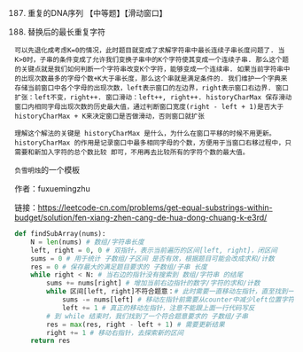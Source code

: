 187. 重复的DNA序列 【中等题】【滑动窗口】

424. 替换后的最长重复字符

```buildoutcfg
可以先退化成考虑K=0的情况，此时题目就变成了求解字符串中最长连续子串长度问题了. 当K>0时，子串的条件变成了允许我们变换子串中的K个字符使其变成一个连续子串. 那么这个题的关键点就是我们如何判断一个字符串改变K个字符，能够变成一个连续串. 如果当前字符串中的出现次数最多的字母个数+K大于串长度，那么这个串就是满足条件的. 我们维护一个字典来存储当前窗口中各个字母的出现次数，left表示窗口的左边界，right表示窗口右边界. 窗口扩张：left不变，right++. 窗口滑动：left++, right++. historyCharMax 保存滑动窗口内相同字母出现次数的历史最大值，通过判断窗口宽度(right - left + 1)是否大于historyCharMax + K来决定窗口是否做滑动，否则窗口就扩张

理解这个解法的关键是 historyCharMax 是什么，为什么在窗口平移的时候不用更新。historyCharMax 的作用是记录窗口中最多相同字母的个数，方便用于当窗口右移过程中，只需要和新加入字符的总个数比较 即可，不用再去比较所有的字符个数的最大值。
```

`负雪明烛`的一个模板

作者：fuxuemingzhu

链接：https://leetcode-cn.com/problems/get-equal-substrings-within-budget/solution/fen-xiang-zhen-cang-de-hua-dong-chuang-k-e3rd/
```Python
def findSubArray(nums):
    N = len(nums) # 数组/字符串长度
    left, right = 0, 0 # 双指针，表示当前遍历的区间[left, right]，闭区间
    sums = 0 # 用于统计 子数组/子区间 是否有效，根据题目可能会改成求和/计数
    res = 0 # 保存最大的满足题目要求的 子数组/子串 长度
    while right < N: # 当右边的指针没有搜索到 数组/字符串 的结尾
        sums += nums[right] # 增加当前右边指针的数字/字符的求和/计数
        while 区间[left, right]不符合题意：# 此时需要一直移动左指针，直至找到一个符合题意的区间
            sums -= nums[left] # 移动左指针前需要从counter中减少left位置字符的求和/计数
            left += 1 # 真正的移动左指针，注意不能跟上面一行代码写反
        # 到 while 结束时，我们找到了一个符合题意要求的 子数组/子串
        res = max(res, right - left + 1) # 需要更新结果
        right += 1 # 移动右指针，去探索新的区间
    return res

```   
